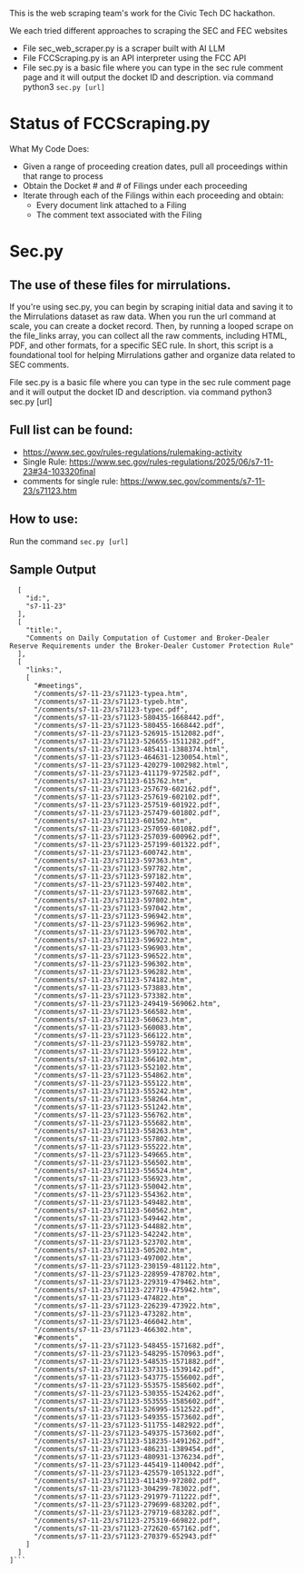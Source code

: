 This is the web scraping team's work for the Civic Tech DC hackathon.

We each tried different approaches to scraping the SEC and FEC websites
- File sec_web_scraper.py is a scraper built with AI LLM
- File FCCScraping.py is an API interpreter using the FCC API 
- File sec.py is a basic file where you can type in the sec rule comment page and it will output the docket ID and description. via command python3 `sec.py [url]`


# Status of FCCScraping.py
What My Code Does:
* Given a range of proceeding creation dates, pull all proceedings within that range to process
* Obtain the Docket # and # of Filings under each proceeding
* Iterate through each of the Filings within each proceeding and obtain:
  * Every document link attached to a Filing
  * The comment text associated with the Filing

# Sec.py
## The use of these files for mirrulations.

If you're using sec.py, you can begin by scraping initial data and saving it to the Mirrulations dataset as raw data. When you run the url command at scale, you can create a docket record. Then, by running a looped scrape on the file_links array, you can collect all the raw comments, including HTML, PDF, and other formats, for a specific SEC rule. In short, this script is a foundational tool for helping Mirrulations gather and organize data related to SEC comments.

File sec.py is a basic file where you can type in the sec rule comment page and it will output the docket ID and description. via command python3 sec.py [url]

## Full list can be found: 
- https://www.sec.gov/rules-regulations/rulemaking-activity
- Single Rule: https://www.sec.gov/rules-regulations/2025/06/s7-11-23#34-103320final
- comments for single rule: https://www.sec.gov/comments/s7-11-23/s71123.htm

## How to use:
Run the command `sec.py [url]`


## Sample Output
```[
  [
    "id:",
    "s7-11-23"
  ],
  [
    "title:",
    "Comments on Daily Computation of Customer and Broker-Dealer Reserve Requirements under the Broker-Dealer Customer Protection Rule"
  ],
  [
    "links:",
    [
      "#meetings",
      "/comments/s7-11-23/s71123-typea.htm",
      "/comments/s7-11-23/s71123-typeb.htm",
      "/comments/s7-11-23/s71123-typec.pdf",
      "/comments/s7-11-23/s71123-580435-1668442.pdf",
      "/comments/s7-11-23/s71123-580455-1668442.pdf",
      "/comments/s7-11-23/s71123-526915-1512082.pdf",
      "/comments/s7-11-23/s71123-526655-1511282.pdf",
      "/comments/s7-11-23/s71123-485411-1388374.html",
      "/comments/s7-11-23/s71123-464631-1230054.html",
      "/comments/s7-11-23/s71123-420279-1002982.html",
      "/comments/s7-11-23/s71123-411179-972582.pdf",
      "/comments/s7-11-23/s71123-615762.htm",
      "/comments/s7-11-23/s71123-257679-602162.pdf",
      "/comments/s7-11-23/s71123-257619-602102.pdf",
      "/comments/s7-11-23/s71123-257519-601922.pdf",
      "/comments/s7-11-23/s71123-257479-601802.pdf",
      "/comments/s7-11-23/s71123-601502.htm",
      "/comments/s7-11-23/s71123-257059-601082.pdf",
      "/comments/s7-11-23/s71123-257039-600962.pdf",
      "/comments/s7-11-23/s71123-257199-601322.pdf",
      "/comments/s7-11-23/s71123-600742.htm",
      "/comments/s7-11-23/s71123-597363.htm",
      "/comments/s7-11-23/s71123-597782.htm",
      "/comments/s7-11-23/s71123-597182.htm",
      "/comments/s7-11-23/s71123-597402.htm",
      "/comments/s7-11-23/s71123-597682.htm",
      "/comments/s7-11-23/s71123-597802.htm",
      "/comments/s7-11-23/s71123-597042.htm",
      "/comments/s7-11-23/s71123-596942.htm",
      "/comments/s7-11-23/s71123-596962.htm",
      "/comments/s7-11-23/s71123-596702.htm",
      "/comments/s7-11-23/s71123-596922.htm",
      "/comments/s7-11-23/s71123-596903.htm",
      "/comments/s7-11-23/s71123-596522.htm",
      "/comments/s7-11-23/s71123-596302.htm",
      "/comments/s7-11-23/s71123-596282.htm",
      "/comments/s7-11-23/s71123-574182.htm",
      "/comments/s7-11-23/s71123-573883.htm",
      "/comments/s7-11-23/s71123-573382.htm",
      "/comments/s7-11-23/s71123-249419-569062.htm",
      "/comments/s7-11-23/s71123-566582.htm",
      "/comments/s7-11-23/s71123-560623.htm",
      "/comments/s7-11-23/s71123-560083.htm",
      "/comments/s7-11-23/s71123-566122.htm",
      "/comments/s7-11-23/s71123-559782.htm",
      "/comments/s7-11-23/s71123-559122.htm",
      "/comments/s7-11-23/s71123-566102.htm",
      "/comments/s7-11-23/s71123-552102.htm",
      "/comments/s7-11-23/s71123-554862.htm",
      "/comments/s7-11-23/s71123-555122.htm",
      "/comments/s7-11-23/s71123-555242.htm",
      "/comments/s7-11-23/s71123-558264.htm",
      "/comments/s7-11-23/s71123-551242.htm",
      "/comments/s7-11-23/s71123-556762.htm",
      "/comments/s7-11-23/s71123-555682.htm",
      "/comments/s7-11-23/s71123-558263.htm",
      "/comments/s7-11-23/s71123-557802.htm",
      "/comments/s7-11-23/s71123-555222.htm",
      "/comments/s7-11-23/s71123-549665.htm",
      "/comments/s7-11-23/s71123-556502.htm",
      "/comments/s7-11-23/s71123-556524.htm",
      "/comments/s7-11-23/s71123-556923.htm",
      "/comments/s7-11-23/s71123-550042.htm",
      "/comments/s7-11-23/s71123-554362.htm",
      "/comments/s7-11-23/s71123-549482.htm",
      "/comments/s7-11-23/s71123-560562.htm",
      "/comments/s7-11-23/s71123-549442.htm",
      "/comments/s7-11-23/s71123-544882.htm",
      "/comments/s7-11-23/s71123-542242.htm",
      "/comments/s7-11-23/s71123-523702.htm",
      "/comments/s7-11-23/s71123-505202.htm",
      "/comments/s7-11-23/s71123-497002.htm",
      "/comments/s7-11-23/s71123-230159-481122.htm",
      "/comments/s7-11-23/s71123-228959-478702.htm",
      "/comments/s7-11-23/s71123-229319-479462.htm",
      "/comments/s7-11-23/s71123-227719-475942.htm",
      "/comments/s7-11-23/s71123-474822.htm",
      "/comments/s7-11-23/s71123-226239-473922.htm",
      "/comments/s7-11-23/s71123-473282.htm",
      "/comments/s7-11-23/s71123-466042.htm",
      "/comments/s7-11-23/s71123-466302.htm",
      "#comments",
      "/comments/s7-11-23/s71123-548455-1571682.pdf",
      "/comments/s7-11-23/s71123-548295-1570963.pdf",
      "/comments/s7-11-23/s71123-548535-1571882.pdf",
      "/comments/s7-11-23/s71123-537315-1539142.pdf",
      "/comments/s7-11-23/s71123-543775-1556002.pdf",
      "/comments/s7-11-23/s71123-553575-1585602.pdf",
      "/comments/s7-11-23/s71123-530355-1524262.pdf",
      "/comments/s7-11-23/s71123-553555-1585602.pdf",
      "/comments/s7-11-23/s71123-526995-1512522.pdf",
      "/comments/s7-11-23/s71123-549355-1573602.pdf",
      "/comments/s7-11-23/s71123-511755-1482922.pdf",
      "/comments/s7-11-23/s71123-549375-1573602.pdf",
      "/comments/s7-11-23/s71123-518235-1491262.pdf",
      "/comments/s7-11-23/s71123-486231-1389454.pdf",
      "/comments/s7-11-23/s71123-480931-1376234.pdf",
      "/comments/s7-11-23/s71123-445419-1140042.pdf",
      "/comments/s7-11-23/s71123-425579-1051322.pdf",
      "/comments/s7-11-23/s71123-411439-972802.pdf",
      "/comments/s7-11-23/s71123-304299-783022.pdf",
      "/comments/s7-11-23/s71123-291979-711222.pdf",
      "/comments/s7-11-23/s71123-279699-683202.pdf",
      "/comments/s7-11-23/s71123-279719-683282.pdf",
      "/comments/s7-11-23/s71123-275319-669822.pdf",
      "/comments/s7-11-23/s71123-272620-657162.pdf",
      "/comments/s7-11-23/s71123-270379-652943.pdf"
    ]
  ]
]```
